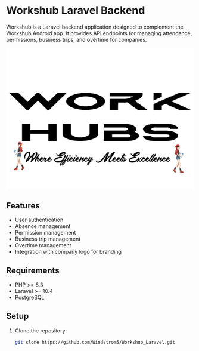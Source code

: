 # Workshub Laravel Backend

Workshub is a Laravel backend application designed to complement the Workshub Android app. It provides API endpoints for managing attendance, permissions, business trips, and overtime for companies.

![Workshub Logo](https://github.com/Windstrom5/Tugas_Akhir/blob/master/app/src/main/res/drawable/logo.png)

## Features
- User authentication
- Absence management
- Permission management
- Business trip management
- Overtime management
- Integration with company logo for branding

## Requirements
- PHP >= 8.3
- Laravel >= 10.4
- PostgreSQL

## Setup
1. Clone the repository:
   ```bash
   git clone https://github.com/Windstrom5/Workshub_Laravel.git
